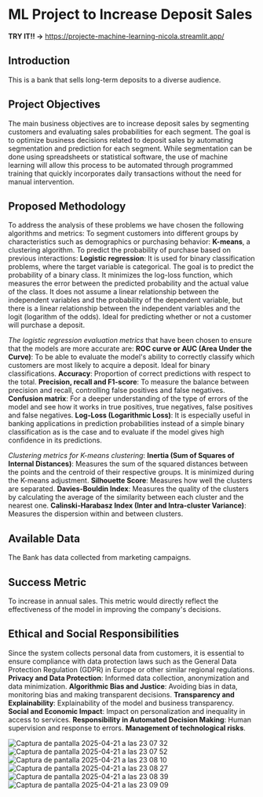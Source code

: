 # ML Project to Increase Deposit Sales

**TRY IT!! ->** https://projecte-machine-learning-nicola.streamlit.app/

## Introduction
This is a bank that sells long-term deposits to a diverse audience.

## Project Objectives
The main business objectives are to increase deposit sales by segmenting customers and evaluating sales probabilities for each segment.
The goal is to optimize business decisions related to deposit sales by automating segmentation and prediction for each segment.
While segmentation can be done using spreadsheets or statistical software, the use of machine learning will allow this process to be automated through programmed training that quickly incorporates daily transactions without the need for manual intervention.

## Proposed Methodology
To address the analysis of these problems we have chosen the following algorithms and metrics: To segment customers into different groups by characteristics such as demographics or purchasing behavior: **K-means**, a clustering algorithm. To predict the probability of purchase based on previous interactions: **Logistic regression**: It is used for binary classification problems, where the target variable is categorical. The goal is to predict the probability of a binary class. It minimizes the log-loss function, which measures the error between the predicted probability and the actual value of the class. It does not assume a linear relationship between the independent variables and the probability of the dependent variable, but there is a linear relationship between the independent variables and the logit (logarithm of the odds). Ideal for predicting whether or not a customer will purchase a deposit.

*The logistic regression evaluation metrics* that have been chosen to ensure that the models are more accurate are: **ROC curve or AUC (Area Under the Curve)**: To be able to evaluate the model's ability to correctly classify which customers are most likely to acquire a deposit. Ideal for binary classifications. **Accuracy**: Proportion of correct predictions with respect to the total. **Precision, recall and F1-score**: To measure the balance between precision and recall, controlling false positives and false negatives. **Confusion matrix**: For a deeper understanding of the type of errors of the model and see how it works in true positives, true negatives, false positives and false negatives. **Log-Loss (Logarithmic Loss)**: It is especially useful in banking applications in prediction probabilities instead of a simple binary classification as is the case and to evaluate if the model gives high confidence in its predictions.

*Clustering metrics for K-means clustering*: **Inertia (Sum of Squares of Internal Distances)**: Measures the sum of the squared distances between the points and the centroid of their respective groups. It is minimized during the K-means adjustment. **Silhouette Score**: Measures how well the clusters are separated. **Davies-Bouldin Index**: Measures the quality of the clusters by calculating the average of the similarity between each cluster and the nearest one. **Calinski-Harabasz Index (Inter and Intra-cluster Variance)**: Measures the dispersion within and between clusters.

## Available Data
The Bank has data collected from marketing campaigns.

## Success Metric
To increase in annual sales. This metric would directly reflect the effectiveness of the model in improving the company's decisions.

## Ethical and Social Responsibilities
Since the system collects personal data from customers, it is essential to ensure compliance with data protection laws such as the General Data Protection Regulation (GDPR) in Europe or other similar regional regulations. **Privacy and Data Protection**: Informed data collection, anonymization and data minimization. **Algorithmic Bias and Justice**: Avoiding bias in data, monitoring bias and making transparent decisions. **Transparency and Explainability**: Explainability of the model and business transparency. **Social and Economic Impact**: Impact on personalization and inequality in access to services. **Responsibility in Automated Decision Making**: Human supervision and response to errors. **Management of technological risks**.

![Captura de pantalla 2025-04-21 a las 23 07 32](https://github.com/user-attachments/assets/7e80c56f-ba7c-45e5-ac4c-5e843fed0ee8)
![Captura de pantalla 2025-04-21 a las 23 07 52](https://github.com/user-attachments/assets/b88089b2-6acb-4678-8ea2-8fd1e960a65a)
![Captura de pantalla 2025-04-21 a las 23 08 10](https://github.com/user-attachments/assets/7684274e-7a4d-45c7-9dc2-069cd94adb44)
![Captura de pantalla 2025-04-21 a las 23 08 27](https://github.com/user-attachments/assets/87326f40-2884-4b79-aa6c-5321fc374f0c)
![Captura de pantalla 2025-04-21 a las 23 08 39](https://github.com/user-attachments/assets/7125452d-d21c-4e90-bb18-501d8d51f145)
![Captura de pantalla 2025-04-21 a las 23 09 09](https://github.com/user-attachments/assets/e8788509-895e-4763-a3df-214231b6f9e7)
